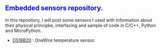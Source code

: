 <h2><span style="color: #0000ff;">Embedded sensors repository.</span></h2>
<p>In this repository, I will post some sensors I used with information about their physical principke, interfacing and sample of code in C/C++, Python and MicroPython.</p>
<ul>
<li><a href="https://github.com/pcamus/embedded-sensors">DS18B20</a> : OneWire temperature sensor.</li>
</ul>
